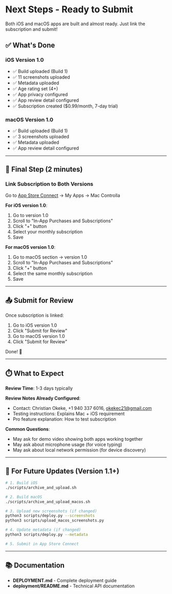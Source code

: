# Next Steps - Ready to Submit

Both iOS and macOS apps are built and almost ready. Just link the subscription and submit!

## ✅ What's Done

### iOS Version 1.0
- ✅ Build uploaded (Build 1)
- ✅ 11 screenshots uploaded
- ✅ Metadata uploaded
- ✅ Age rating set (4+)
- ✅ App privacy configured
- ✅ App review detail configured
- ✅ Subscription created ($0.99/month, 7-day trial)

### macOS Version 1.0
- ✅ Build uploaded (Build 1)
- ✅ 3 screenshots uploaded
- ✅ Metadata uploaded
- ✅ App review detail configured

---

## 🎯 Final Step (2 minutes)

### Link Subscription to Both Versions

Go to [App Store Connect](https://appstoreconnect.apple.com) → My Apps → Mac Controlla

**For iOS version 1.0**:
1. Go to version 1.0
2. Scroll to "In-App Purchases and Subscriptions"
3. Click "+" button
4. Select your monthly subscription
5. Save

**For macOS version 1.0**:
1. Go to macOS section → version 1.0
2. Scroll to "In-App Purchases and Subscriptions"
3. Click "+" button
4. Select the same monthly subscription
5. Save

---

## 📤 Submit for Review

Once subscription is linked:

1. Go to iOS version 1.0
2. Click "Submit for Review"
3. Go to macOS version 1.0
4. Click "Submit for Review"

Done! 🎉

---

## ⏱️ What to Expect

**Review Time**: 1-3 days typically

**Review Notes Already Configured**:
- Contact: Christian Okeke, +1 940 337 6016, okekec21@gmail.com
- Testing instructions: Explains Mac + iOS requirement
- Pro feature explanation: How to test subscription

**Common Questions**:
- May ask for demo video showing both apps working together
- May ask about microphone usage (for voice typing)
- May ask about local network permission (for device discovery)

---

## 🔄 For Future Updates (Version 1.1+)

```bash
# 1. Build iOS
./scripts/archive_and_upload.sh

# 2. Build macOS
./scripts/archive_and_upload_macos.sh

# 3. Upload new screenshots (if changed)
python3 scripts/deploy.py --screenshots
python3 scripts/upload_macos_screenshots.py

# 4. Update metadata (if changed)
python3 scripts/deploy.py --metadata

# 5. Submit in App Store Connect
```

---

## 📚 Documentation

- **DEPLOYMENT.md** - Complete deployment guide
- **deployment/README.md** - Technical API documentation
